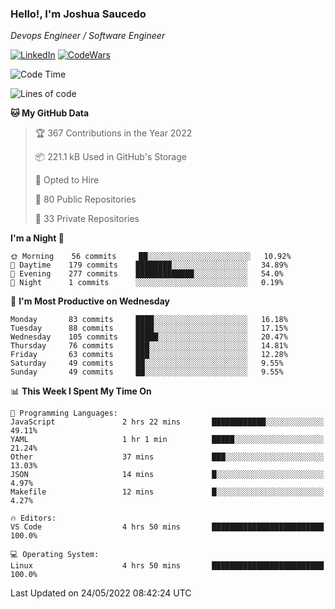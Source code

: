 ### Hello!, I'm Joshua Saucedo
*Devops Engineer / Software Engineer*  

[![LinkedIn](https://img.shields.io/badge/LinkedIn-0073b1?logo=linkedin&style=flat-square&logoColor=white)](https://www.linkedin.com/in/joshua-nathanael-saucedo-uriarte-bb0336169/)
[![CodeWars](https://www.codewars.com/users/joshuansu0897/badges/micro)](https://www.codewars.com/users/joshuansu0897)

<!--START_SECTION:waka-->
![Code Time](http://img.shields.io/badge/Code%20Time-0%20secs-blue)

![Lines of code](https://img.shields.io/badge/From%20Hello%20World%20I%27ve%20Written-2%20Million%20lines%20of%20code-blue)

**🐱 My GitHub Data** 

> 🏆 367 Contributions in the Year 2022
 > 
> 📦 221.1 kB Used in GitHub's Storage 
 > 
> 💼 Opted to Hire
 > 
> 📜 80 Public Repositories 
 > 
> 🔑 33 Private Repositories  
 > 
**I'm a Night 🦉** 

```text
🌞 Morning    56 commits     ██░░░░░░░░░░░░░░░░░░░░░░░   10.92% 
🌆 Daytime    179 commits    ████████░░░░░░░░░░░░░░░░░   34.89% 
🌃 Evening    277 commits    █████████████░░░░░░░░░░░░   54.0% 
🌙 Night      1 commits      ░░░░░░░░░░░░░░░░░░░░░░░░░   0.19%

```
📅 **I'm Most Productive on Wednesday** 

```text
Monday       83 commits     ████░░░░░░░░░░░░░░░░░░░░░   16.18% 
Tuesday      88 commits     ████░░░░░░░░░░░░░░░░░░░░░   17.15% 
Wednesday    105 commits    █████░░░░░░░░░░░░░░░░░░░░   20.47% 
Thursday     76 commits     ███░░░░░░░░░░░░░░░░░░░░░░   14.81% 
Friday       63 commits     ███░░░░░░░░░░░░░░░░░░░░░░   12.28% 
Saturday     49 commits     ██░░░░░░░░░░░░░░░░░░░░░░░   9.55% 
Sunday       49 commits     ██░░░░░░░░░░░░░░░░░░░░░░░   9.55%

```


📊 **This Week I Spent My Time On** 

```text
💬 Programming Languages: 
JavaScript               2 hrs 22 mins       ████████████░░░░░░░░░░░░░   49.11% 
YAML                     1 hr 1 min          █████░░░░░░░░░░░░░░░░░░░░   21.24% 
Other                    37 mins             ███░░░░░░░░░░░░░░░░░░░░░░   13.03% 
JSON                     14 mins             █░░░░░░░░░░░░░░░░░░░░░░░░   4.97% 
Makefile                 12 mins             █░░░░░░░░░░░░░░░░░░░░░░░░   4.27%

🔥 Editors: 
VS Code                  4 hrs 50 mins       █████████████████████████   100.0%

💻 Operating System: 
Linux                    4 hrs 50 mins       █████████████████████████   100.0%

```


 Last Updated on 24/05/2022 08:42:24 UTC
<!--END_SECTION:waka-->
